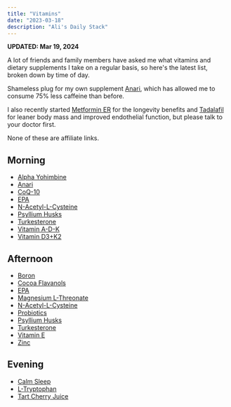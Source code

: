 ```yaml
---
title: "Vitamins"
date: "2023-03-18"
description: "Ali's Daily Stack"
---
```


**UPDATED: Mar 19, 2024**

A lot of friends and family members have asked me what vitamins and dietary supplements I take on a regular basis, so here's the latest list, broken down by time of day.

Shameless plug for my own supplement [Anari](https://anari.io), which has allowed me to consume 75% less caffeine than before.

I also recently started [Metformin ER](https://agelessrx.com/buy-metformin/) for the longevity benefits and [Tadalafil](https://en.wikipedia.org/wiki/Tadalafil) for leaner body mass and improved endothelial function, but please talk to your doctor first.

None of these are affiliate links.

## Morning

- [Alpha Yohimbine](https://www.amazon.com/gp/product/B09MML3Y2H/ref=ppx_yo_dt_b_search_asin_title?ie=UTF8&psc=1)
- [Anari](https://anari.io)
- [CoQ-10](https://www.amazon.com/gp/product/B0014BDZ88/ref=ppx_yo_dt_b_search_asin_title?ie=UTF8&psc=1)
- [EPA](https://www.amazon.com/gp/product/B06XSD83PC/ref=ppx_yo_dt_b_asin_title_o01_s00?ie=UTF8&th=1)
- [N-Acetyl-L-Cysteine](https://www.amazon.com/dp/B008ML8D4O?psc=1&ref=ppx_yo2ov_dt_b_product_details)
- [Psyllium Husks](https://www.vitaminshoppe.com/p/psyllium-husk-acidophilus-100-capsules/vs-1132)
- [Turkesterone](https://gorillamind.com/products/turkesterone)
- [Vitamin A-D-K](https://shop.bulletproof.com/products/vitamins-a-d-k-30-count)
- [Vitamin D3+K2](https://www.amazon.com/gp/product/B07255MPRN/ref=ppx_yo_dt_b_search_asin_title?ie=UTF8&psc=1)

## Afternoon
- [Boron](https://www.amazon.com/gp/product/B07X27P7V4/ref=ppx_yo_dt_b_search_asin_title?ie=UTF8&psc=1)
- [Cocoa Flavanols](https://www.cocoavia.com/products/cocoa-flavanol-cardio-health-powder)
- [EPA](https://www.amazon.com/gp/product/B06XSD83PC/ref=ppx_yo_dt_b_asin_title_o01_s00?ie=UTF8&th=1)
- [Magnesium L-Threonate](https://www.amazon.com/dp/B07KWM4C5L)
- [N-Acetyl-L-Cysteine](https://www.amazon.com/dp/B008ML8D4O?psc=1&ref=ppx_yo2ov_dt_b_product_details)
- [Probiotics](https://seed.com/)
- [Psyllium Husks](https://www.vitaminshoppe.com/p/psyllium-husk-acidophilus-100-capsules/vs-1132)
- [Turkesterone](https://gorillamind.com/products/turkesterone)
- [Vitamin E](https://www.amazon.com/dp/B002HZ9BJW?ref=ppx_yo2ov_dt_b_product_details&th=1)
- [Zinc](https://www.amazon.com/gp/product/B0918RXWRY/ref=ppx_yo_dt_b_search_asin_title?ie=UTF8&psc=1)

## Evening
- [Calm Sleep](https://www.amazon.com/dp/B09345846G?ref=ppx_yo2ov_dt_b_product_details&th=1)
- [L-Tryptophan](https://www.amazon.com/Life-Extension-L-Tryptophan-vegetarian-capsules/dp/B00CC1S2IC)
- [Tart Cherry Juice](https://www.pureformulas.com/organic-tart-cherry-ultra-5x-100-juice-concentrate-16-fl-oz-473-ml-by-dynamic-health.html)
